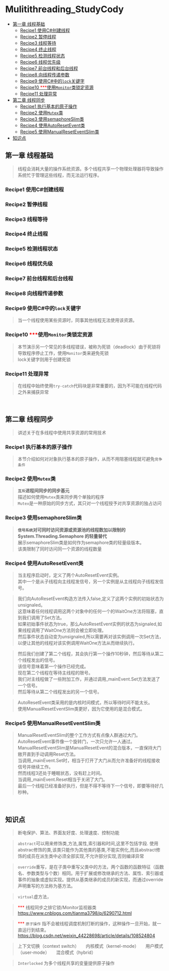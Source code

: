 ﻿# Mulitithreading_StudyCody

<!--TOC-->
  - [<span id="Chapter1">第一章 线程基础</span>](#span-idchapter1-span)
    - [<span id="Chapter1_Recipe1">Recipe1 使用C#创建线程</span>](#span-idchapter1_recipe1recipe1-cspan)
    - [<span id="Chapter1_Recipe2">Recipe2 暂停线程</span>](#span-idchapter1_recipe2recipe2-span)
    - [<span id="Chapter1_Recipe3">Recipe3 线程等待</span>](#span-idchapter1_recipe3recipe3-span)
    - [<span id="Chapter1_Recipe4">Recipe4 终止线程</span>](#span-idchapter1_recipe4recipe4-span)
    - [<span id="Chapter1_Recipe5">Recipe5 检测线程状态</span>](#span-idchapter1_recipe5recipe5-span)
    - [<span id="Chapter1_Recipe6">Recipe6 线程优先级</span>](#span-idchapter1_recipe6recipe6-span)
    - [<span id="Chapter1_Recipe7">Recipe7 前台线程和后台线程</span>](#span-idchapter1_recipe7recipe7-span)
    - [<span id="Chapter1_Recipe8">Recipe8 向线程传递参数</span>](#span-idchapter1_recipe8recipe8-span)
    - [<span id="Chapter1_Recipe9">Recipe9 使用C#中的`lock`关键字</span>](#span-idchapter1_recipe9recipe9-clockspan)
    - [<span id="Chapter1_Recipe10">Recipe10 <font color="#FF0000">***</font>使用`Monitor`类锁定资源</span>](#span-idchapter1_recipe10recipe10-font-colorff0000fontmonitorspan)
    - [<span id="Chapter1_Recipe11">Recipe11 处理异常</span>](#span-idchapter1_recipe11recipe11-span)
  - [<span id="Chapter2">第二章 线程同步</span>](#span-idchapter2-span)
    - [Recipe1 执行基本的原子操作](#recipe1-)
    - [Recipe2 使用`Mutex`类](#recipe2-mutex)
    - [Recipe3 使用semaphoreSlim类](#recipe3-semaphoreslim)
    - [Recipe4 使用AutoResetEvent类](#recipe4-autoresetevent)
    - [Recipe5 使用ManualResetEventSlim类](#recipe5-manualreseteventslim)
  - [<span id="Tips">知识点</span>](#span-idtipsspan)
<!--/TOC-->

## <span id="Chapter1">第一章 线程基础</span>
> 线程会消耗大量的操作系统资源。多个线程共享一个物理处理器将导致操作系统忙于管理这些线程，而无法运行程序。

### <span id="Chapter1_Recipe1">Recipe1 使用C#创建线程</span>
### <span id="Chapter1_Recipe2">Recipe2 暂停线程</span>
### <span id="Chapter1_Recipe3">Recipe3 线程等待</span>
### <span id="Chapter1_Recipe4">Recipe4 终止线程</span>
### <span id="Chapter1_Recipe5">Recipe5 检测线程状态</span>
### <span id="Chapter1_Recipe6">Recipe6 线程优先级</span>
### <span id="Chapter1_Recipe7">Recipe7 前台线程和后台线程</span>
### <span id="Chapter1_Recipe8">Recipe8 向线程传递参数</span>
### <span id="Chapter1_Recipe9">Recipe9 使用C#中的`lock`关键字</span>

> 当一个线程使用某些资源时，同事其他线程无法使用该资源。

### <span id="Chapter1_Recipe10">Recipe10 <font color="#FF0000">***</font>使用`Monitor`类锁定资源</span>

>本节演示另一个常见的多线程错误，被称为死锁（deadlock）由于死锁将导致程序停止工作，使用`Monitor`类来避免死锁<br/>
>lock关键字则用于创建死锁

### <span id="Chapter1_Recipe11">Recipe11 处理异常</span>
>在线程中始终使用`try-catch`代码块是非常重要的，因为不可能在线程代码之外来捕获异常

<br/>

## <span id="Chapter2">第二章 线程同步</span>
> 讲述关于在多线程中使用共享资源的常用技术

### Recipe1 执行基本的原子操作

> 本节介绍如何对对象执行基本的原子操作，从而不用阻塞线程就可避免`竞争条件`

### Recipe2 使用`Mutex`类

> **`互斥`进程间同步的同步基元**<br/>
> 描述如何使用`Mutex`类来同步两个单独的程序<br/>
> `Mutex`是一种原始的同步方式，其只对一个线程授予对共享资源的独占访问

### Recipe3 使用semaphoreSlim类

> **`信号系统`对可同时访问资源或资源池的线程数加以限制的 System.Threading.Semaphore 的轻量替代**<br/>
> 展示semaphoreSlim类是如何作为semaphore类的轻量级版本。<br/>
> 该类限制了同时访问同一个资源的线程数量

### Recipe4 使用AutoResetEvent类

>当主程序启动时，定义了两个AutoResetEvent实例。<br/>
>其中一个是从子线程向主线程发信号，另一个实例是从主线程向子线程发信号。

>我们向AutoResetEvent构造方法传入false,定义了这两个实例的初始状态为unsignaled。<br/>
>这意味着任何线程调用这两个对象中的任何一个的WaitOne方法将阻塞，直到我们调用了Set方法。<br/>
>如果初始事件状态为true，那么AutoResetEvent实例的状态为signaled,如果线程调用了WaitOne方法则会被立即处理。<br/>
>然后事件状态自动变为unsignaled,所以需要再对该实例调用一次Set方法，以便让其他的线程对该实例调用WaitOne方法从而继续执行。

>然后我们创建了第二个线程，其会执行第一个操作10秒钟，然后等待从第二个线程发出的信号。<br/>
>该信号意味着第一个操作已经完成。<br/>
>现在第二个线程在等待主线程的限号。<br/>
>我们对主线程做了一些附加工作，并通过调用_mainEvent.Set方法发送了一个信号。<br/>
>然后等待从第二个线程发出的另一个信号。

>AutoResetEvent类采用的是内核时间模式，所以等待时间不能太长。<br/>
>使用ManualResetEventSlim类更好，因为它使用的是混合模式。

### Recipe5 使用ManualResetEventSlim类

> ManualResetEventSlim的整个工作方式有点像人群通过大门。<br/>
> AutoResetEvent事件像一个旋转门，一次只允许一人通过。<br/>
> ManualResetEventSlim是ManualResetEvent的混合版本，一直保持大门敞开直到手动调用Reset方法。<br/>
> 当调用_mainEvent.Set时，相当于打开了大门从而允许准备好的线程接收信号并继续工作。<br/>
> 然而线程3还处于睡眠状态，没有赶上时间。<br/>
> 当调用_mainEvent.Reset相当于关闭了大门。<br/>
> 最后一个线程已经准备好执行，但是不得不等待下一个信号，即要等待好几秒种。

<br/>

## <span id="Tips">知识点</span>

> 断电保护、算法、界面友好度、处理速度、控制功能

> `abstract`可以用来修饰类,方法,属性,索引器和时间,这里不包括字段. 使用abstrac修饰的类,该类只能作为其他类的基类,不能实例化,而且abstract修饰的成员在派生类中必须全部实现,不允许部分实现,否则编译异常

>`override`重写，是在子类中重写父类中的方法，两个函数的函数特征（函数名、参数类型与个数）相同。用于扩展或修改继承的方法、属性、索引器或事件的抽象或虚拟实现。提供从基类继承的成员的新实现，而通过override声明重写的方法称为基方法。

>`virtual`虚方法，

> <font color="#FF0000">***</font> 线程同步之排它锁/Monitor监视器类 https://www.cnblogs.com/tianma3798/p/6290712.html

> <font color="#FF0000">***</font> `原子操作` 指不会被线程调度机制打断的操作，这种操作一旦开始，就一直运行到结束。 https://blog.csdn.net/weixin_44228698/article/details/108524804

> 上下文切换（context switch）　　内核模式（kernel-mode）　　用户模式（user-mode）　　混合模式（hybrid）

> `Interlocked` 为多个线程共享的变量提供原子操作

<br/>
<br/>
<br/>
<br/>
<br/>
<br/>
<br/>
<br/>
<br/>
<br/>
<br/>
<br/>
<br/>
<br/>
<br/>
<br/>
<br/>
<br/>
<br/>
<br/>
<br/>
<br/>
<br/>
<br/>
<br/>
<br/>
<br/>
<br/>
<br/>
<br/>
<br/>
<br/>
<br/>
<br/>
<br/>
<br/>
<br/>
<br/>
<br/>
<br/>
<br/>
<br/>
<br/>

